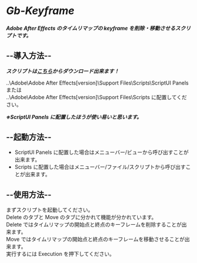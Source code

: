 # **_Gb-Keyframe_**

##### _Adobe After Effects のタイムリマップの keyframe を削除・移動させるスクリプトです。_

## --導入方法--

**_スクリプトは[こちら](https://qiita.com/Qiita/items/c686397e4a0f4f11683d#links---%E3%83%AA%E3%83%B3%E3%82%AF)からダウンロード出来ます！_**

..\Adobe\Adobe After Effects[version]\Support Files\Scripts\ScriptUI Panels または  
..\Adobe\Adobe After Effects[version]\Support Files\Scripts に配置してください。

**_※ScriptUI Panels に配置したほうが使い易いと思います。_**

## --起動方法--

- ScriptUI Panels に配置した場合はメニューバー/ビューから呼び出すことが出来ます。
- Scripts に配置した場合はメニューバー/ファイル/スクリプトから呼び出すことが出来ます。

## --使用方法--

まずスクリプトを起動してください。  
Delete のタブと Move のタブに分かれて機能が分かれています。  
Delete ではタイムリマップの開始点と終点のキーフレームを削除することが出来ます。  
Move ではタイムリマップの開始点と終点のキーフレームを移動させることが出来ます。  
実行するには Execution を押下してください。
